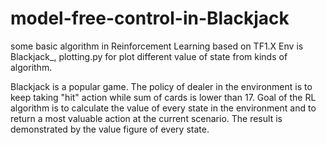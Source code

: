 # model-free-control-in-Blackjack
some basic algorithm in Reinforcement Learning based on TF1.X
Env is Blackjack_, plotting.py for plot different value of state from kinds of algorithm.

Blackjack is a popular game. The policy of dealer in the environment is to keep taking "hit" action while sum of cards is lower than 17.
Goal of the RL algorithm is to calculate the value of every state in the environment and to return a most valuable action at the current scenario.
The result is demonstrated by the value figure of every state.
